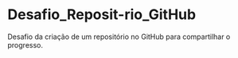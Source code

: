 # Desafio_Reposit-rio_GitHub
Desafio da criação de um repositório no GitHub para compartilhar o progresso.
